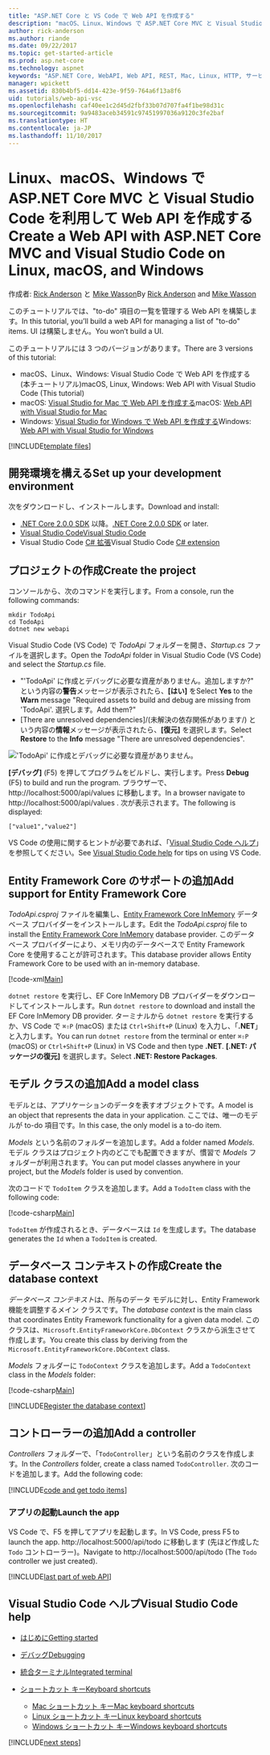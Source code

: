 ```yaml
---
title: "ASP.NET Core と VS Code で Web API を作成する"
description: "macOS、Linux、Windows で ASP.NET Core MVC と Visual Studio Code を利用して Web API を構築する"
author: rick-anderson
ms.author: riande
ms.date: 09/22/2017
ms.topic: get-started-article
ms.prod: asp.net-core
ms.technology: aspnet
keywords: "ASP.NET Core, WebAPI, Web API, REST, Mac, Linux, HTTP, サービス, HTTP サービス, VS Code"
manager: wpickett
ms.assetid: 830b4bf5-dd14-423e-9f59-764a6f13a8f6
uid: tutorials/web-api-vsc
ms.openlocfilehash: caf40ee1c2d45d2fbf33b07d707fa4f1be98d31c
ms.sourcegitcommit: 9a9483aceb34591c97451997036a9120c3fe2baf
ms.translationtype: HT
ms.contentlocale: ja-JP
ms.lasthandoff: 11/10/2017
---
```

# <a name="create-a-web-api-with-aspnet-core-mvc-and-visual-studio-code-on-linux-macos-and-windows"></a><span data-ttu-id="f4ac3-104">Linux、macOS、Windows で ASP.NET Core MVC と Visual Studio Code を利用して Web API を作成する</span><span class="sxs-lookup"><span data-stu-id="f4ac3-104">Create a Web API with ASP.NET Core MVC and Visual Studio Code on Linux, macOS, and Windows</span></span>

<span data-ttu-id="f4ac3-105">作成者: [Rick Anderson](https://twitter.com/RickAndMSFT) と [Mike Wasson](https://github.com/mikewasson)</span><span class="sxs-lookup"><span data-stu-id="f4ac3-105">By [Rick Anderson](https://twitter.com/RickAndMSFT) and [Mike Wasson](https://github.com/mikewasson)</span></span>

<span data-ttu-id="f4ac3-106">このチュートリアルでは、"to-do" 項目の一覧を管理する Web API を構築します。</span><span class="sxs-lookup"><span data-stu-id="f4ac3-106">In this tutorial, you’ll build a web API for managing a list of "to-do" items.</span></span> <span data-ttu-id="f4ac3-107">UI は構築しません。</span><span class="sxs-lookup"><span data-stu-id="f4ac3-107">You won’t build a UI.</span></span>

<span data-ttu-id="f4ac3-108">このチュートリアルには 3 つのバージョンがあります。</span><span class="sxs-lookup"><span data-stu-id="f4ac3-108">There are 3 versions of this tutorial:</span></span>

* <span data-ttu-id="f4ac3-109">macOS、Linux、Windows: Visual Studio Code で Web API を作成する (本チュートリアル)</span><span class="sxs-lookup"><span data-stu-id="f4ac3-109">macOS, Linux, Windows: Web API with Visual Studio Code (This tutorial)</span></span>
* <span data-ttu-id="f4ac3-110">macOS: [Visual Studio for Mac で Web API を作成する](xref:tutorials/first-web-api-mac)</span><span class="sxs-lookup"><span data-stu-id="f4ac3-110">macOS: [Web API with Visual Studio for Mac](xref:tutorials/first-web-api-mac)</span></span>
* <span data-ttu-id="f4ac3-111">Windows: [Visual Studio for Windows で Web API を作成する](xref:tutorials/first-web-api)</span><span class="sxs-lookup"><span data-stu-id="f4ac3-111">Windows: [Web API with Visual Studio for Windows](xref:tutorials/first-web-api)</span></span>

<!-- WARNING: The code AND images in this doc are used by uid: tutorials/web-api-vsc, tutorials/first-web-api-mac and tutorials/first-web-api. If you change any code/images in this tutorial, update uid: tutorials/web-api-vsc -->

[!INCLUDE[template files](../includes/webApi/intro.md)]

## <a name="set-up-your-development-environment"></a><span data-ttu-id="f4ac3-112">開発環境を構える</span><span class="sxs-lookup"><span data-stu-id="f4ac3-112">Set up your development environment</span></span>

<span data-ttu-id="f4ac3-113">次をダウンロードし、インストールします。</span><span class="sxs-lookup"><span data-stu-id="f4ac3-113">Download and install:</span></span>
- <span data-ttu-id="f4ac3-114">[.NET Core 2.0.0 SDK](https://www.microsoft.com/net/core) 以降。</span><span class="sxs-lookup"><span data-stu-id="f4ac3-114">[.NET Core 2.0.0 SDK](https://www.microsoft.com/net/core) or later.</span></span>
- [<span data-ttu-id="f4ac3-115">Visual Studio Code</span><span class="sxs-lookup"><span data-stu-id="f4ac3-115">Visual Studio Code</span></span>](https://code.visualstudio.com)
- <span data-ttu-id="f4ac3-116">Visual Studio Code [C# 拡張](https://marketplace.visualstudio.com/items?itemName=ms-vscode.csharp)</span><span class="sxs-lookup"><span data-stu-id="f4ac3-116">Visual Studio Code [C# extension](https://marketplace.visualstudio.com/items?itemName=ms-vscode.csharp)</span></span>

## <a name="create-the-project"></a><span data-ttu-id="f4ac3-117">プロジェクトの作成</span><span class="sxs-lookup"><span data-stu-id="f4ac3-117">Create the project</span></span>

<span data-ttu-id="f4ac3-118">コンソールから、次のコマンドを実行します。</span><span class="sxs-lookup"><span data-stu-id="f4ac3-118">From a console, run the following commands:</span></span>

```console
mkdir TodoApi
cd TodoApi
dotnet new webapi
```

<span data-ttu-id="f4ac3-119">Visual Studio Code (VS Code) で *TodoApi* フォルダーを開き、*Startup.cs* ファイルを選択します。</span><span class="sxs-lookup"><span data-stu-id="f4ac3-119">Open the *TodoApi* folder in Visual Studio Code (VS Code) and select the *Startup.cs* file.</span></span>

- <span data-ttu-id="f4ac3-120">"'TodoApi' に作成とデバッグに必要な資産がありません。追加しますか?" という内容の**警告**メッセージが表示されたら、**[はい]** を</span><span class="sxs-lookup"><span data-stu-id="f4ac3-120">Select **Yes** to the **Warn** message "Required assets to build and debug are missing from 'TodoApi'.</span></span> <span data-ttu-id="f4ac3-121">選択します。</span><span class="sxs-lookup"><span data-stu-id="f4ac3-121">Add them?"</span></span>
- <span data-ttu-id="f4ac3-122">[There are unresolved dependencies]/(未解決の依存関係があります/) という内容の**情報**メッセージが表示されたら、**[復元]** を選択します。</span><span class="sxs-lookup"><span data-stu-id="f4ac3-122">Select **Restore** to the **Info** message "There are unresolved dependencies".</span></span>

<!-- uid: tutorials/first-mvc-app-xplat/start-mvc uses the pic below. If you change it, make sure it's consistent -->

!['TodoApi' に作成とデバッグに必要な資産がありません。](web-api-vsc/_static/vsc_restore.png)

<span data-ttu-id="f4ac3-126">**[デバッグ]** (F5) を押してプログラムをビルドし、実行します。</span><span class="sxs-lookup"><span data-stu-id="f4ac3-126">Press **Debug** (F5) to build and run the program.</span></span> <span data-ttu-id="f4ac3-127">ブラウザーで、http://localhost:5000/api/values に移動します。</span><span class="sxs-lookup"><span data-stu-id="f4ac3-127">In a browser navigate to http://localhost:5000/api/values .</span></span> <span data-ttu-id="f4ac3-128">次が表示されます。</span><span class="sxs-lookup"><span data-stu-id="f4ac3-128">The following is displayed:</span></span>

`["value1","value2"]`

<span data-ttu-id="f4ac3-129">VS Code の使用に関するヒントが必要であれば、「[Visual Studio Code ヘルプ](#visual-studio-code-help)」を参照してください。</span><span class="sxs-lookup"><span data-stu-id="f4ac3-129">See [Visual Studio Code help](#visual-studio-code-help) for tips on using VS Code.</span></span>

## <a name="add-support-for-entity-framework-core"></a><span data-ttu-id="f4ac3-130">Entity Framework Core のサポートの追加</span><span class="sxs-lookup"><span data-stu-id="f4ac3-130">Add support for Entity Framework Core</span></span>

<span data-ttu-id="f4ac3-131">*TodoApi.csproj* ファイルを編集し、[Entity Framework Core InMemory](https://docs.microsoft.com/ef/core/providers/in-memory/) データベース プロバイダーをインストールします。</span><span class="sxs-lookup"><span data-stu-id="f4ac3-131">Edit the *TodoApi.csproj* file to install the [Entity Framework Core InMemory](https://docs.microsoft.com/ef/core/providers/in-memory/) database provider.</span></span> <span data-ttu-id="f4ac3-132">このデータベース プロバイダーにより、メモリ内のデータベースで Entity Framework Core を使用することが許可されます。</span><span class="sxs-lookup"><span data-stu-id="f4ac3-132">This database provider allows Entity Framework Core to be used with an in-memory database.</span></span>

[!code-xml[Main](web-api-vsc/sample/TodoApi/TodoApi.csproj?highlight=12)]

<span data-ttu-id="f4ac3-133">`dotnet restore` を実行し、EF Core InMemory DB プロバイダーをダウンロードしてインストールします。</span><span class="sxs-lookup"><span data-stu-id="f4ac3-133">Run `dotnet restore` to download and install the EF Core InMemory DB provider.</span></span> <span data-ttu-id="f4ac3-134">ターミナルから `dotnet restore` を実行するか、VS Code で `⌘⇧P` (macOS) または `Ctrl+Shift+P` (Linux) を入力し、「**.NET**」と入力します。</span><span class="sxs-lookup"><span data-stu-id="f4ac3-134">You can run `dotnet restore` from the terminal or enter `⌘⇧P` (macOS) or `Ctrl+Shift+P` (Linux) in VS Code and then type **.NET**.</span></span> <span data-ttu-id="f4ac3-135">**[.NET: パッケージの復元]** を選択します。</span><span class="sxs-lookup"><span data-stu-id="f4ac3-135">Select **.NET: Restore Packages**.</span></span>

## <a name="add-a-model-class"></a><span data-ttu-id="f4ac3-136">モデル クラスの追加</span><span class="sxs-lookup"><span data-stu-id="f4ac3-136">Add a model class</span></span>

<span data-ttu-id="f4ac3-137">モデルとは、アプリケーションのデータを表すオブジェクトです。</span><span class="sxs-lookup"><span data-stu-id="f4ac3-137">A model is an object that represents the data in your application.</span></span> <span data-ttu-id="f4ac3-138">ここでは、唯一のモデルが to-do 項目です。</span><span class="sxs-lookup"><span data-stu-id="f4ac3-138">In this case, the only model is a to-do item.</span></span>

<span data-ttu-id="f4ac3-139">*Models* という名前のフォルダーを追加します。</span><span class="sxs-lookup"><span data-stu-id="f4ac3-139">Add a folder named *Models*.</span></span> <span data-ttu-id="f4ac3-140">モデル クラスはプロジェクト内のどこでも配置できますが、慣習で *Models* フォルダーが利用されます。</span><span class="sxs-lookup"><span data-stu-id="f4ac3-140">You can put model classes anywhere in your project, but the *Models* folder is used by convention.</span></span>

<span data-ttu-id="f4ac3-141">次のコードで `TodoItem` クラスを追加します。</span><span class="sxs-lookup"><span data-stu-id="f4ac3-141">Add a `TodoItem` class with the following code:</span></span>

[!code-csharp[Main](first-web-api/sample/TodoApi/Models/TodoItem.cs)]

<span data-ttu-id="f4ac3-142">`TodoItem` が作成されるとき、データベースは `Id` を生成します。</span><span class="sxs-lookup"><span data-stu-id="f4ac3-142">The database generates the `Id` when a `TodoItem` is created.</span></span>

## <a name="create-the-database-context"></a><span data-ttu-id="f4ac3-143">データベース コンテキストの作成</span><span class="sxs-lookup"><span data-stu-id="f4ac3-143">Create the database context</span></span>

<span data-ttu-id="f4ac3-144">*データベース コンテキスト*は、所与のデータ モデルに対し、Entity Framework 機能を調整するメイン クラスです。</span><span class="sxs-lookup"><span data-stu-id="f4ac3-144">The *database context* is the main class that coordinates Entity Framework functionality for a given data model.</span></span> <span data-ttu-id="f4ac3-145">このクラスは、`Microsoft.EntityFrameworkCore.DbContext` クラスから派生させて作成します。</span><span class="sxs-lookup"><span data-stu-id="f4ac3-145">You create this class by deriving from the `Microsoft.EntityFrameworkCore.DbContext` class.</span></span>

<span data-ttu-id="f4ac3-146">*Models* フォルダーに `TodoContext` クラスを追加します。</span><span class="sxs-lookup"><span data-stu-id="f4ac3-146">Add a `TodoContext` class in the *Models* folder:</span></span>

[!code-csharp[Main](first-web-api/sample/TodoApi/Models/TodoContext.cs)]

[!INCLUDE[Register the database context](../includes/webApi/register_dbContext.md)]

## <a name="add-a-controller"></a><span data-ttu-id="f4ac3-147">コントローラーの追加</span><span class="sxs-lookup"><span data-stu-id="f4ac3-147">Add a controller</span></span>

<span data-ttu-id="f4ac3-148">*Controllers* フォルダーで、「`TodoController`」という名前のクラスを作成します。</span><span class="sxs-lookup"><span data-stu-id="f4ac3-148">In the *Controllers* folder, create a class named `TodoController`.</span></span> <span data-ttu-id="f4ac3-149">次のコードを追加します。</span><span class="sxs-lookup"><span data-stu-id="f4ac3-149">Add the following code:</span></span>

[!INCLUDE[code and get todo items](../includes/webApi/getTodoItems.md)]

### <a name="launch-the-app"></a><span data-ttu-id="f4ac3-150">アプリの起動</span><span class="sxs-lookup"><span data-stu-id="f4ac3-150">Launch the app</span></span>

<span data-ttu-id="f4ac3-151">VS Code で、F5 を押してアプリを起動します。</span><span class="sxs-lookup"><span data-stu-id="f4ac3-151">In VS Code, press F5 to launch the app.</span></span> <span data-ttu-id="f4ac3-152">http://localhost:5000/api/todo に移動します (先ほど作成した `Todo` コントローラー)。</span><span class="sxs-lookup"><span data-stu-id="f4ac3-152">Navigate to  http://localhost:5000/api/todo   (The `Todo` controller we just created).</span></span>

[!INCLUDE[last part of web API](../includes/webApi/end.md)]

## <a name="visual-studio-code-help"></a><span data-ttu-id="f4ac3-153">Visual Studio Code ヘルプ</span><span class="sxs-lookup"><span data-stu-id="f4ac3-153">Visual Studio Code help</span></span>

- [<span data-ttu-id="f4ac3-154">はじめに</span><span class="sxs-lookup"><span data-stu-id="f4ac3-154">Getting started</span></span>](https://code.visualstudio.com/docs)
- [<span data-ttu-id="f4ac3-155">デバッグ</span><span class="sxs-lookup"><span data-stu-id="f4ac3-155">Debugging</span></span>](https://code.visualstudio.com/docs/editor/debugging)
- [<span data-ttu-id="f4ac3-156">統合ターミナル</span><span class="sxs-lookup"><span data-stu-id="f4ac3-156">Integrated terminal</span></span>](https://code.visualstudio.com/docs/editor/integrated-terminal)
- [<span data-ttu-id="f4ac3-157">ショートカット キー</span><span class="sxs-lookup"><span data-stu-id="f4ac3-157">Keyboard shortcuts</span></span>](https://code.visualstudio.com/docs/getstarted/keybindings#_keyboard-shortcuts-reference)

  - [<span data-ttu-id="f4ac3-158">Mac ショートカット キー</span><span class="sxs-lookup"><span data-stu-id="f4ac3-158">Mac keyboard shortcuts</span></span>](https://code.visualstudio.com/shortcuts/keyboard-shortcuts-macos.pdf)
  - [<span data-ttu-id="f4ac3-159">Linux ショートカット キー</span><span class="sxs-lookup"><span data-stu-id="f4ac3-159">Linux keyboard shortcuts</span></span>](https://code.visualstudio.com/shortcuts/keyboard-shortcuts-linux.pdf)
  - [<span data-ttu-id="f4ac3-160">Windows ショートカット キー</span><span class="sxs-lookup"><span data-stu-id="f4ac3-160">Windows keyboard shortcuts</span></span>](https://code.visualstudio.com/shortcuts/keyboard-shortcuts-windows.pdf)

[!INCLUDE[next steps](../includes/webApi/next.md)]


